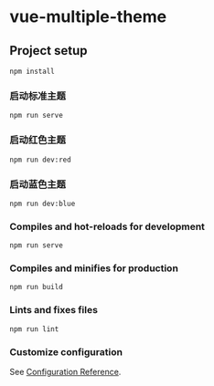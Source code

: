 # vue-multiple-theme

## Project setup

```
npm install
```

### 启动标准主题

```
npm run serve
```

### 启动红色主题

```
npm run dev:red
```

### 启动蓝色主题

```
npm run dev:blue
```

### Compiles and hot-reloads for development

```
npm run serve
```

### Compiles and minifies for production

```
npm run build
```

### Lints and fixes files

```
npm run lint
```

### Customize configuration

See [Configuration Reference](https://cli.vuejs.org/config/).
